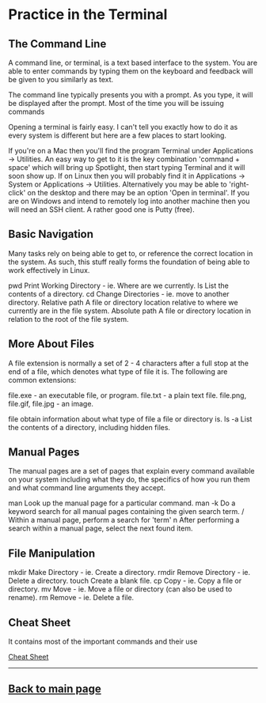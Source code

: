 # Practice in the Terminal

## The Command Line
A command line, or terminal, is a text based interface to the system. You are able to enter commands by typing them on the keyboard and feedback will be given to you similarly as text.

The command line typically presents you with a prompt. As you type, it will be displayed after the prompt. Most of the time you will be issuing commands

Opening a terminal is fairly easy. I can't tell you exactly how to do it as every system is different but here are a few places to start looking.

If you're on a Mac then you'll find the program Terminal under Applications -> Utilities. An easy way to get to it is the key combination 'command + space' which will bring up Spotlight, then start typing Terminal and it will soon show up. If on Linux then you will probably find it in Applications -> System or Applications -> Utilities. Alternatively you may be able to 'right-click' on the desktop and there may be an option 'Open in terminal'. If you are on Windows and intend to remotely log into another machine then you will need an SSH client. A rather good one is Putty (free).

## Basic Navigation
Many tasks rely on being able to get to, or reference the correct location in the system. As such, this stuff really forms the foundation of being able to work effectively in Linux.

pwd Print Working Directory - ie. Where are we currently. ls List the contents of a directory. cd Change Directories - ie. move to another directory. Relative path A file or directory location relative to where we currently are in the file system. Absolute path A file or directory location in relation to the root of the file system.

## More About Files
A file extension is normally a set of 2 - 4 characters after a full stop at the end of a file, which denotes what type of file it is. The following are common extensions:

file.exe - an executable file, or program. file.txt - a plain text file. file.png, file.gif, file.jpg - an image.

file obtain information about what type of file a file or directory is. ls -a List the contents of a directory, including hidden files.
## Manual Pages
The manual pages are a set of pages that explain every command available on your system including what they do, the specifics of how you run them and what command line arguments they accept.

man Look up the manual page for a particular command. man -k Do a keyword search for all manual pages containing the given search term. / Within a manual page, perform a search for 'term' n After performing a search within a manual page, select the next found item.
## File Manipulation
mkdir Make Directory - ie. Create a directory. rmdir Remove Directory - ie. Delete a directory. touch Create a blank file. cp Copy - ie. Copy a file or directory. mv Move - ie. Move a file or directory (can also be used to rename). rm Remove - ie. Delete a file.
## Cheat Sheet
It contains most of the important commands and their use

[Cheat Sheet](https://ryanstutorials.net/linuxtutorial/cheatsheet.php)

<hr>

##  [Back to main page](sql.md)